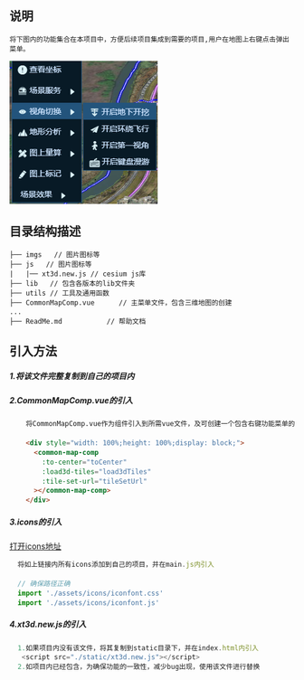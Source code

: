 ## 说明

    将下图内的功能集合在本项目中，方便后续项目集成到需要的项目,用户在地图上右键点击弹出菜单。

![img.png](img.png)

## 目录结构描述

    ├── imgs   // 图片图标等
    ├── js   // 图片图标等
    |   |── xt3d.new.js // cesium js库
    ├── lib   // 包含各版本的lib文件夹
    ├── utils // 工具及通用函数
    ├── CommonMapComp.vue      // 主菜单文件，包含三维地图的创建
    ...
    ├── ReadMe.md           // 帮助文档

## 引入方法

##### 1.将该文件完整复制到自己的项目内

##### 2.CommonMapComp.vue的引入

```html
    将CommonMapComp.vue作为组件引入到所需vue文件，及可创建一个包含右键功能菜单的三位地图；

    <div style="width: 100%;height: 100%;display: block;">
      <common-map-comp
        :to-center="toCenter"
        :load3d-tiles="load3dTiles"
        :tile-set-url="tileSetUrl"
      ></common-map-comp>
    </div>
```

##### 3.icons的引入

[打开icons地址](https://www.iconfont.cn/manage/index?manage_type=myprojects&projectId=3778628&keyword=&project_type=&page=)

  ``` javascript
    将如上链接内所有icons添加到自己的项目，并在main.js内引入

    // 确保路径正确
    import './assets/icons/iconfont.css'
    import './assets/icons/iconfont.js'
  ```

##### 4.xt3d.new.js的引入

  ``` javascript
    1.如果项目内没有该文件，将其复制到static目录下，并在index.html内引入
     <script src="./static/xt3d.new.js"></script>
    2.如项目内已经包含，为确保功能的一致性，减少bug出现，使用该文件进行替换
  ```



